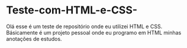 # Teste-com-HTML-e-CSS-
Olá esse é um teste de repositório onde eu utilizei HTML e CSS. Básicamente é um projeto pessoal onde eu programo em HTML minhas anotações de estudos.
